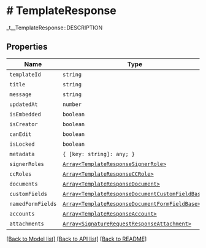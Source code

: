 # # TemplateResponse

_t__TemplateResponse::DESCRIPTION

## Properties

Name | Type | Description | Notes
------------ | ------------- | ------------- | -------------
| `templateId` | ```string``` |  _t__TemplateResponse::TEMPLATE_ID  |  |
| `title` | ```string``` |  _t__TemplateResponse::TITLE  |  |
| `message` | ```string``` |  _t__TemplateResponse::MESSAGE  |  |
| `updatedAt` | ```number``` |  _t__TemplateResponse::UPDATED_AT  |  |
| `isEmbedded` | ```boolean``` |  _t__TemplateResponse::IS_EMBEDDED  |  |
| `isCreator` | ```boolean``` |  _t__TemplateResponse::IS_CREATOR  |  |
| `canEdit` | ```boolean``` |  _t__TemplateResponse::CAN_EDIT  |  |
| `isLocked` | ```boolean``` |  _t__TemplateResponse::IS_LOCKED  |  |
| `metadata` | ```{ [key: string]: any; }``` |  _t__TemplateResponse::METADATA  |  |
| `signerRoles` | [```Array<TemplateResponseSignerRole>```](TemplateResponseSignerRole.md) |  _t__TemplateResponse::SIGNER_ROLES  |  |
| `ccRoles` | [```Array<TemplateResponseCCRole>```](TemplateResponseCCRole.md) |  _t__TemplateResponse::CC_ROLES  |  |
| `documents` | [```Array<TemplateResponseDocument>```](TemplateResponseDocument.md) |  _t__TemplateResponse::DOCUMENTS  |  |
| `customFields` | [```Array<TemplateResponseDocumentCustomFieldBase>```](TemplateResponseDocumentCustomFieldBase.md) |  _t__TemplateResponseCustomField::DESCRIPTION  |  |
| `namedFormFields` | [```Array<TemplateResponseDocumentFormFieldBase>```](TemplateResponseDocumentFormFieldBase.md) |  _t__TemplateResponseNamedFormField::DESCRIPTION  |  |
| `accounts` | [```Array<TemplateResponseAccount>```](TemplateResponseAccount.md) |  _t__TemplateResponse::ACCOUNTS  |  |
| `attachments` | [```Array<SignatureRequestResponseAttachment>```](SignatureRequestResponseAttachment.md) |  _t__SignatureRequestResponseAttachment::DESCRIPTION  |  |

[[Back to Model list]](../../README.md#models) [[Back to API list]](../../README.md#endpoints) [[Back to README]](../../README.md)
